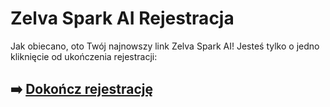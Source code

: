 # Zelva Spark AI Rejestracja

Jak obiecano, oto Twój najnowszy link Zelva Spark AI! Jesteś tylko o jedno kliknięcie od ukończenia rejestracji:

## ➡️ [Dokończ rejestrację](https://t.co/QxYnn27kRu)